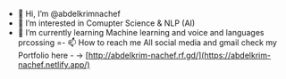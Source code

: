 - 👋 Hi, I’m @abdelkrimnachef
- 👀 I’m interested in Comupter Science & NLP (AI)
- 🌱 I’m currently learning Machine learning and voice and languages prcossing
=- 📫 How to reach me All social media and gmail 
check my Portfolio here *-* -> [http://abdelkrim-nachef.rf.gd/](https://abdelkrim-nachef.netlify.app/)
<!---
abdelkrimnachef/abdelkrimnachef is a ✨ special ✨ repository because its `README.md` (this file) appears on your GitHub profile.
You can click the Preview link to take a look at your changes.
--->
